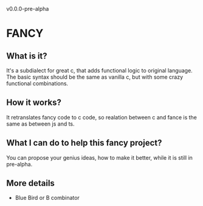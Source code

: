 v0.0.0-pre-alpha
# FANCY

## What is it?
It's a subdialect for great c, that adds functional logic to original language.
The basic syntax should be the same as vanilla c, but with some crazy functional
combinations.

## How it works?
It retranslates fancy code to c code, so realation between c and fance is the 
same as between js and ts.

## What I can do to help this fancy project?
You can propose your genius ideas, how to make it better, while it is still in
pre-alpha.

## More details

* Blue Bird or B combinator

